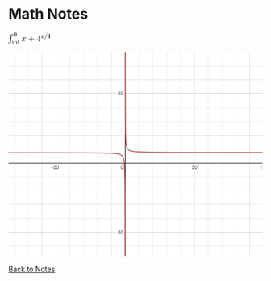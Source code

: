 # Math Notes

![Equation](CodeCogsEqn.png)

![Graph](image_2021-07-25_141552.png)

[Back to Notes](https://github.com/Zachary-Bohem-Projects/Notes)
